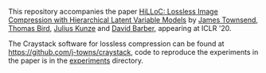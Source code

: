 This repository accompanies the paper [HiLLoC: Lossless Image Compression with Hierarchical Latent Variable Models](https://openreview.net/forum?id=r1lZgyBYwS) by [James Townsend](https://j-towns.github.io), [Thomas Bird](https://tom-bird.github.io/), [Julius Kunze](https://juliuskunze.com/) and [David Barber](http://web4.cs.ucl.ac.uk/staff/D.Barber/pmwiki/pmwiki.php), appearing at ICLR '20.

The Craystack software for lossless compression can be found at https://github.com/j-towns/craystack, code to reproduce the experiments in the paper is in the [experiments](experiments) directory.
